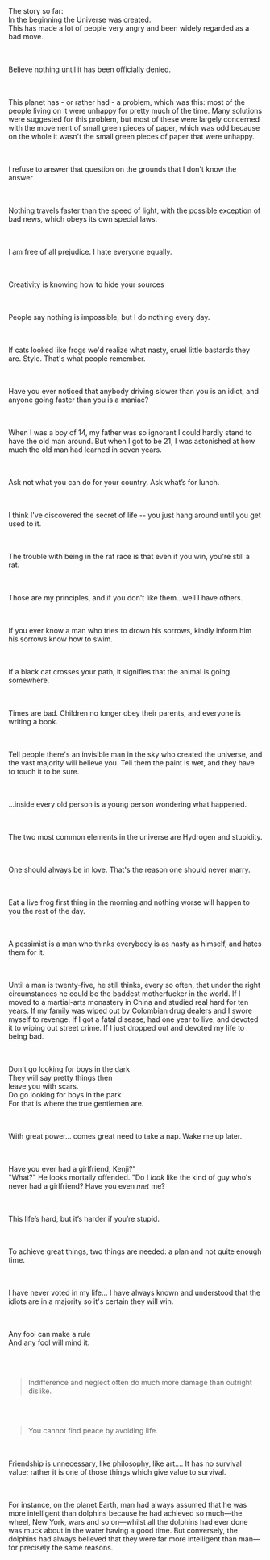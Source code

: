 <br><br>
The story so far:<br/>In the beginning the Universe was created.<br/>This has made a lot of people very angry and been widely regarded as a bad move.

<br><br>
Believe nothing until it has been officially denied.

<br><br>
This planet has - or rather had - a problem, which was this: most of the people living on it were unhappy for pretty much of the time. Many solutions were suggested for this problem, but most of these were largely concerned with the movement of small green pieces of paper, which was odd because on the whole it wasn't the small green pieces of paper that were unhappy.

<br><br>
I refuse to answer that question on the grounds that I don't know the answer

<br><br>
Nothing travels faster than the speed of light, with the possible exception of bad news, which obeys its own special laws.


<br><br>
I am free of all prejudice. I hate everyone equally. 

<br><br>
Creativity is knowing how to hide your sources

<br><br>
People say nothing is impossible, but I do nothing every day.

<br><br>
If cats looked like frogs we'd realize what nasty, cruel little bastards they are.  Style.  That's what people remember.


<br><br>
Have you ever noticed that anybody driving slower than you is an idiot, and anyone going faster than you is a maniac?

<br><br>
When I was a boy of 14, my father was so ignorant I could hardly stand to have the old man around. But when I got to be 21, I was astonished at how much the old man had learned in seven years.


<br><br>
Ask not what you can do for your country. Ask what’s for lunch.


<br><br>
I think I've discovered the secret of life -- you just hang around until you get used to it.

<br><br>
The trouble with being in the rat race is that even if you win, you're still a rat.


<br><br>
Those are my principles, and if you don't like them...well I have others.


<br><br>
If you ever know a man who tries to drown his sorrows, kindly inform him his sorrows know how to swim.


<br><br>
If a black cat crosses your path, it signifies that the animal is going somewhere.


<br><br>
Times are bad.  Children no longer obey their parents, and everyone is writing a book.


<br><br>
Tell people there's an invisible man in the sky who created the universe, and the vast majority will believe you. Tell them the paint is wet, and they have to touch it to be sure.


<br><br>
...inside every old person is a young person wondering what happened.


<br><br>
The two most common elements in the universe are Hydrogen and stupidity.


<br><br>
One should always be in love. That's the reason one should never marry.


<br><br>
Eat a live frog first thing in the morning and nothing worse will happen to you the rest of the day.

<br><br>
A pessimist is a man who thinks everybody is as nasty as himself, and hates them for it.

<br><br>
Until a man is twenty-five, he still thinks, every so often, that under the right circumstances he could be the baddest motherfucker in the world. If I moved to a martial-arts monastery in China and studied real hard for ten years. If my family was wiped out by Colombian drug dealers and I swore myself to revenge. If I got a fatal disease, had one year to live, and devoted it to wiping out street crime. If I just dropped out and devoted my life to being bad.


<br><br>
Don't go looking for boys in the dark<br/>They will say pretty things then<br/>leave you with scars.<br/>Do go looking for boys in the park<br/>For that is where the true gentlemen are.

<br><br>
With great power... comes great need to take a nap. Wake me up later.


<br><br>
Have you ever had a girlfriend, Kenji?"<br/>"What?" He looks mortally offended. "Do I <i>look</i> like the kind of guy who's never had a girlfriend? Have you even <i>met</i> me?

<br><br>
This life’s hard,  but it’s harder if you’re stupid.


<br><br>
To achieve great things, two things are needed: a plan and not quite enough time.

<br><br>
I have never voted in my life... I have always known and understood that the idiots are in a majority so it's certain they will win.


<br><br>
Any fool can make a rule<br/>And any fool will mind it.

<br><br>
> Indifference and neglect often do much more damage than outright dislike.

<br><br>
> You cannot find peace by avoiding life.

<br><br>
Friendship is unnecessary, like philosophy, like art.... It has no survival value; rather it is one of those things which give value to survival.


<br><br>
For instance, on the planet Earth, man had always assumed that he was more intelligent than dolphins because he had achieved so much&mdash;the wheel, New York, wars and so on&mdash;whilst all the dolphins had ever done was muck about in the water having a good time. But conversely, the dolphins had always believed that they were far more intelligent than man&mdash;for precisely the same reasons.
